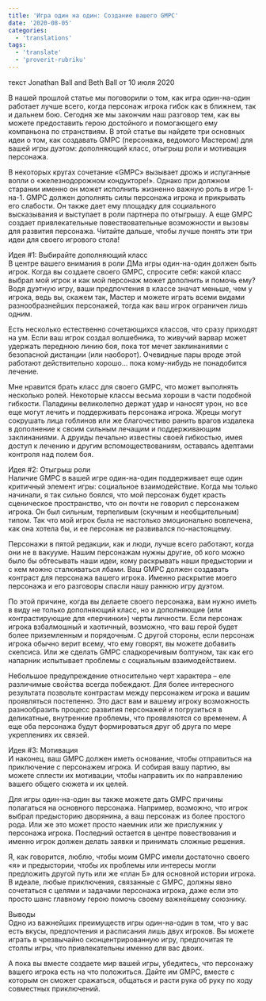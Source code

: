 ```yaml
---
title: 'Игра один на один: Создание вашего GMPC'
date: '2020-08-05'
categories:
  - 'translations'
tags:
  - 'translate'
  - 'proverit-rubriku'
---
```


текст Jonathan Ball and Beth Ball от 10 июля 2020

В нашей прошлой статье мы поговорили о том, как игра один-на-один работает лучше всего, когда персонаж игрока гибок как в ближнем, так и дальнем бою. Сегодня же мы закончим наш разговор тем, как вы можете предоставить герою достойного и помогающего ему компаньона по странствиям. В этой статье вы найдете три основных идеи о том, как создавать GMPC (персонажа, ведомого Мастером) для вашей игры дуэтом: дополняющий класс, отыгрыш роли и мотивация персонажа.

В некоторых кругах сочетание «GMPC» вызывает дрожь и испуганные вопли о «железнодорожном кондукторе!». Однако при должном старании именно он может исполнить жизненно важную роль в игре 1-на-1. GMPC должен дополнять силы персонажа игрока и прикрывать его слабости. Он также дает ему площадку для социального высказывания и выступает в роли партнера по отыгрышу. А еще GMPC создает привлекательные повествовательные возможности и вызовы для развития персонажа. Читайте дальше, чтобы лучше понять эти три идеи для своего игрового стола!

Идея #1: Выбирайте дополняющий класс  
В центре вашего внимания в роли ДМа игры один-на-один должен быть игрок. Когда вы создаете своего GMPC, спросите себя: какой класс выбрал мой игрок и как мой персонаж может дополнить и помочь ему? Водя дуэтную игру, ваши предпочтения в классе значат меньше, чем у игрока, ведь вы, скажем так, Мастер и можете играть всеми видами разнообразнейших персонажей, тогда как ваш игрок ограничен лишь одним.

Есть несколько естественно сочетающихся классов, что сразу приходят на ум. Если ваш игрок создал волшебника, то живучий варвар может удержать переднюю линию боя, пока тот мечет заклинаниями с безопасной дистанции (или наоборот). Очевидные пары вроде этой работают действительно хорошо… пока кому-нибудь не понадобится лечение.

Мне нравится брать класс для своего GMPC, что может выполнять несколько ролей. Некоторые классы весьма хороши в части подобной гибкости. Паладины великолепно держат удар и наносят урон, но все еще могут лечить и поддерживать персонажа игрока. Жрецы могут сокрушать лица гоблинов или же благочестиво ранить врагов издалека в дополнение к своим сильным лечащим и поддерживающим заклинаниями. А друиды печально известны своей гибкостью, имея доступ к лечению и другим вспомоществованиям, оставаясь адептами контроля над полем боя.

Идея #2: Отыгрыш роли  
Наличие GMPC в вашей игре один-на-один поддерживает еще один критичный элемент игры: социальное взаимодействие. Когда мы только начинали, я так сильно боялся, что мой персонаж будет красть сценическое пространство, что он почти не говорил с персонажем игрока. Он был сильным, терпеливым (скучным и необщительным) типом. Так что мой игрок была не настолько эмоционально вовлечена, как она хотела бы, и ее персонаж не развивался по-настоящему.

Персонажи в пятой редакции, как и люди, лучше всего работают, когда они не в вакууме. Нашим персонажам нужны другие, об кого можно было бы обтесывать наши идеи, кому раскрывать наши предыстории и с кем можно сталкиваться лбами. Ваш GMPC должен создавать контраст для персонажа вашего игрока. Именно раскрытие моего персонажа и его разговоры спасли нашу раннюю игру дуэтом.

По этой причине, когда вы делаете своего персонажа, вам нужно иметь в виду не только дополняющий класс, но и дополняющие (или контрастирующие для «перчинки») черты личности. Если персонаж игрока взбалмошный и хаотичный, возможно, что ваш герой будет более приземленным и порядочным. С другой стороны, если персонаж игрока обычно верит всему, что ему говорят, вы можете добавить скепсиса. Или же сделать GMPC сладкоречивым болтуном, так как его напарник испытывает проблемы с социальным взаимодействием.

Небольшое предупреждение относительно черт характера – еле различимые свойства всегда побеждают. Для более интересного результата позвольте контрастам между персонажем игрока и вашим проявляться постепенно. Это даст вам и вашему игроку возможность разнообразить процесс развития персонажей и погрузиться в деликатные, внутренние проблемы, что проявляются со временем. А еще оба персонажа будут формироваться друг об друга по мере укреплениях их связей.

Идея #3: Мотивация  
И наконец, ваш GMPC должен иметь основание, чтобы отправиться на приключение с персонажем игрока. И собирая вашу партию, вы можете сплести их мотивации, чтобы направить их по направлению вашего общего сюжета и их целей.

Для игры один-на-один вы также можете дать GMPC причины полагаться на основного персонажа. Например, возможно, что игрок выбрал предысторию дворянина, а ваш персонаж из более простого рода. Или же это может просто наемник или же прислужник у персонажа игрока. Последний остается в центре повествования и именно игрок должен делать заявки и принимать сложные решения.

Я, как говорится, люблю, чтобы моим GMPC имели достаточно своего «я» и предыстории, чтобы их проблемы или интересы могли предложить другой путь или же «план Б» для основной истории игрока. В идеале, любые приключения, связанные с GMPC, должны явно сочетаться с целями и задачами персонажа игрока, даже если это просто шанс главному герою помочь своему важнейшему союзнику.

Выводы  
Одно из важнейших преимуществ игры один-на-один в том, что у вас есть вкусы, предпочтения и расписания лишь двух игроков. Вы можете играть в чрезвычайно сконцентрированную игру, предпочитая те столпы игры, что привлекательны именно для вас двоих.

А пока вы вместе создаете мир вашей игры, убедитесь, что персонажу вашего игрока есть на что положиться. Дайте им GMPC, вместе с которым он сможет сражаться, общаться и расти рука об руку по ходу совместных приключений.
